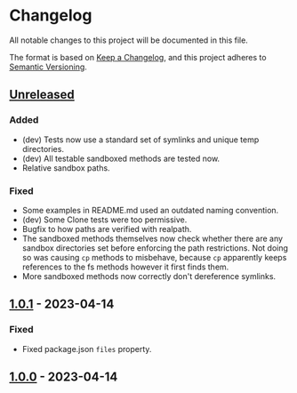 # Changelog

All notable changes to this project will be documented in this file.

The format is based on [Keep a Changelog](https://keepachangelog.com/en/1.0.0/),
and this project adheres to [Semantic Versioning](https://semver.org/spec/v2.0.0.html).


## [Unreleased]

### Added

- (dev) Tests now use a standard set of symlinks and unique temp directories.
- (dev) All testable sandboxed methods are tested now.
- Relative sandbox paths.

### Fixed

- Some examples in README.md used an outdated naming convention.
- (dev) Some Clone tests were too permissive.
- Bugfix to how paths are verified with realpath.
- The sandboxed methods themselves now check whether there are any sandbox directories set before enforcing the path restrictions. Not doing so was causing `cp` methods to misbehave, because `cp` apparently keeps references to the fs methods however it first finds them.
- More sandboxed methods now correctly don't dereference symlinks.


## [1.0.1] - 2023-04-14

### Fixed

- Fixed package.json `files` property.


## [1.0.0] - 2023-04-14

[unreleased]: https://github.com/thomasperi/sandbox-clone/compare/v1.0.1...HEAD
[1.0.1]: https://github.com/thomasperi/sandbox-clone/compare/v1.0.0...v1.0.1
[1.0.0]: https://github.com/thomasperi/sandbox-clone/releases/tag/v1.0.0
